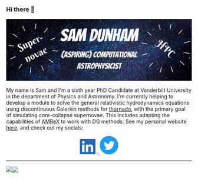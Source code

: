 ### Hi there 👋


![Header](https://raw.githubusercontent.com/dunhamsj/dunhamsj/main/images/banner.png)

My name is Sam and I'm a sixth year PhD Candidate at Vanderbilt University in the department of Physics and Astronomy. I'm currently helping to develop a module to solve the general relativistic hydrodynamics equations using discontinuous Galerkin methods for [thornado](https://www.github.com/endeve/thornado), with the primary goal of simulating core-collapse supernovae. This includes adapting the capabilities of [AMReX](https://www.github.com/AMReX-Codes/amrex) to work with DG methods. See my personal website [here](https://www.samueljdunham.com), and check out my socials:
<p align="center">  

  <a href="https://www.linkedin.com/in/samueljdunham/">
    <img src="https://raw.githubusercontent.com/dunhamsj/dunhamsj/main/images/linkedin.png" alt="Samuel J Dunham | LinkedIn" width="50px"/>
  </a>
  
  <a href="https://www.twitter.com/AstroDunham">
    <img src="https://raw.githubusercontent.com/dunhamsj/dunhamsj/main/images/twitter.png" alt="Samuel J Dunham | Twitter" width="50px"/>
  </a>

</p>

***

<img align="left" src="https://github-readme-stats.vercel.app/api/top-langs/?username=dunhamsj&theme=vue"/>
<img align="center" src="https://github-readme-stats.vercel.app/api?username=dunhamsj&theme=vue"/>

<!--
**dunhamsj/dunhamsj** is a ✨ _special_ ✨ repository because its `README.md` (this file) appears on your GitHub profile.

Here are some ideas to get you started:

- 🔭 I’m currently working on ...
- 🌱 I’m currently learning ...
- 👯 I’m looking to collaborate on ...
- 🤔 I’m looking for help with ...
- 💬 Ask me about ...
- 📫 How to reach me: ...
- 😄 Pronouns: ...
- ⚡ Fun fact: ...
-->
